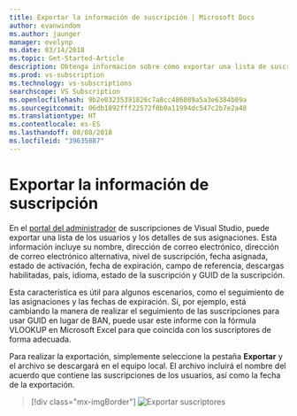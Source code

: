 ```yaml
---
title: Exportar la información de suscripción | Microsoft Docs
author: evanwindom
ms.author: jaunger
manager: evelynp
ms.date: 03/14/2018
ms.topic: Get-Started-Article
description: Obtenga información sobre cómo exportar una lista de suscriptores y los detalles de sus asignaciones de suscripciones.
ms.prod: vs-subscription
ms.technology: vs-subscriptions
searchscope: VS Subscription
ms.openlocfilehash: 9b2e03235391826c7a8cc486089a5a3e6384b09a
ms.sourcegitcommit: 06db1892fff22572f0b0a11994dc547c2b7e2a48
ms.translationtype: HT
ms.contentlocale: es-ES
ms.lasthandoff: 08/08/2018
ms.locfileid: "39635887"
---
```

# <a name="exporting-subscription-information"></a>Exportar la información de suscripción

En el [portal del administrador](https://manage.visualstudio.com) de suscripciones de Visual Studio, puede exportar una lista de los usuarios y los detalles de sus asignaciones. Esta información incluye su nombre, dirección de correo electrónico, dirección de correo electrónico alternativa, nivel de suscripción, fecha asignada, estado de activación, fecha de expiración, campo de referencia, descargas habilitadas, país, idioma, estado de la suscripción y GUID de la suscripción. 

Esta característica es útil para algunos escenarios, como el seguimiento de las asignaciones y las fechas de expiración. Si, por ejemplo, está cambiando la manera de realizar el seguimiento de las suscripciones para usar GUID en lugar de BAN, puede usar este informe con la fórmula VLOOKUP en Microsoft Excel para que coincida con los suscriptores de forma adecuada.  

Para realizar la exportación, simplemente seleccione la pestaña **Exportar** y el archivo se descargará en el equipo local. El archivo incluirá el nombre del acuerdo que contiene las suscripciones de los usuarios, así como la fecha de la exportación.  
> [!div class="mx-imgBorder"]
> ![Exportar suscriptores](_img\exporting-subscriptions\exporting-subscriptions.png)
